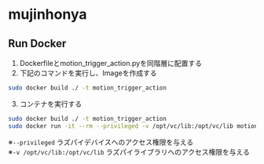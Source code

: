 # mujinhonya

## Run Docker

1. Dockerfileとmotion_trigger_action.pyを同階層に配置する
2. 下記のコマンドを実行し、Imageを作成する
```bash
sudo docker build ./ -t motion_trigger_action
```
3. コンテナを実行する
```bash
sudo docker build ./ -t motion_trigger_action
sudo docker run -it --rm --privileged -v /opt/vc/lib:/opt/vc/lib motion_trigger_action
```
※`--privileged` ラズパイデバイスへのアクセス権限を与える  
※`-v /opt/vc/lib:/opt/vc/lib` ラズパイライブラリへのアクセス権限を与える